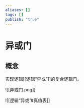 ```yaml
---
aliases: []
tags: []
publish: "true"
---
```


# 异或门

## 概念

实现逻辑[[逻辑“异或”]]的复合逻辑门。

![[异或门.png]]

![[逻辑“异或”#真值表]]

